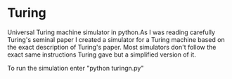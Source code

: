 Turing
======

Universal Turing machine simulator in python.As I was reading carefully Turing's seminal paper I created a simulator for a Turing machine based on the exact description of Turing's paper. Most simulators don't follow the exact same instructions Turing gave but a simplified version of it.

To run the simulation enter "python turingn.py"

